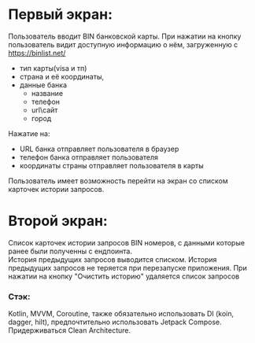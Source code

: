 # Первый экран:

Пользователь вводит BIN банковской карты.
При нажатии на кнопку пользователь видит доступную информацию о нём, загруженную с https://binlist.net/
  - тип карты(visa и тп)
  - страна и её координаты,
  - данные банка
    - название
    - телефон
    - url\сайт
    - город
      
Нажатие на:
  - URL банка отправляет пользователя в браузер
  - телефон банка отправляет пользователя
  - координаты страны отправляет пользователя в карты

Пользователь имеет возможность перейти на экран со списком карточек истории запросов.

# Второй экран:

Список карточек истории запросов BIN номеров, с данными которые ранее были полученны с ендпоинта.  
История предыдущих запросов выводится списком.
История предыдущих запросов не теряется при перезапуске приложения.
При нажатии на кнопку "Очистить историю" удаляется список запросов

### Стэк:
Kotlin, MVVM, Coroutine, также обязательно использовать DI (koin, dagger, hilt), предпочтительно использовать Jetpack Compose.
Придерживаться Clean Architecture. 
